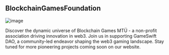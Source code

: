 ## BlockchainGamesFoundation
![image](https://github.com/BlockchainGamesFoundation/.github/assets/139543025/bf6785bd-ba99-4f0d-a21e-bd6021f6c6ef)

 Discover the dynamic universe of Blockchain Games MTÜ - a non-profit association driving innovation in web3. Join us in supporting GameSwift DAO, a community-led endeavor shaping the web3 gaming landscape. Stay tuned for more pioneering projects coming soon on our website.
